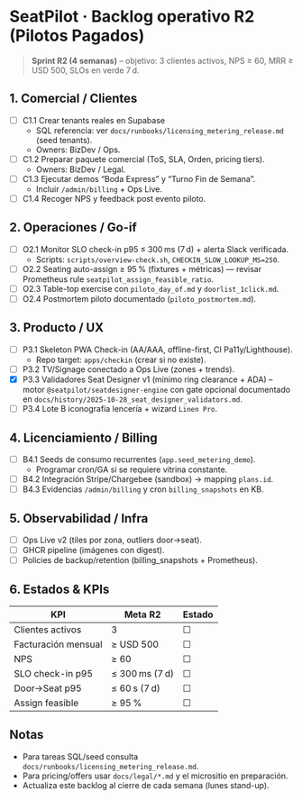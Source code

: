 # SeatPilot · Backlog operativo R2 (Pilotos Pagados)

> **Sprint R2 (4 semanas)** – objetivo: 3 clientes activos, NPS ≥ 60, MRR ≥ USD 500, SLOs en verde 7 d.

## 1. Comercial / Clientes
- [ ] C1.1 Crear tenants reales en Supabase  
  - SQL referencia: ver `docs/runbooks/licensing_metering_release.md` (seed tenants).  
  - Owners: BizDev / Ops.
- [ ] C1.2 Preparar paquete comercial (ToS, SLA, Orden, pricing tiers).  
  - Owners: BizDev / Legal.
- [ ] C1.3 Ejecutar demos “Boda Express” y “Turno Fin de Semana”.  
  - Incluir `/admin/billing` + Ops Live.  
- [ ] C1.4 Recoger NPS y feedback post evento piloto.

## 2. Operaciones / Go-if
- [ ] O2.1 Monitor SLO check-in p95 ≤ 300 ms (7 d) + alerta Slack verificada.  
  - Scripts: `scripts/overview-check.sh`, `CHECKIN_SLOW_LOOKUP_MS=250`.
- [ ] O2.2 Seating auto-assign ≥ 95 % (fixtures + métricas) — revisar Prometheus rule `seatpilot_assign_feasible_ratio`.  
- [ ] O2.3 Table-top exercise con `piloto_day_of.md` y `doorlist_1click.md`.  
- [ ] O2.4 Postmortem piloto documentado (`piloto_postmortem.md`).

## 3. Producto / UX
- [ ] P3.1 Skeleton PWA Check-in (AA/AAA, offline-first, CI Pa11y/Lighthouse).  
  - Repo target: `apps/checkin` (crear si no existe).  
- [ ] P3.2 TV/Signage conectado a Ops Live (zones + trends).  
- [x] P3.3 Validadores Seat Designer v1 (mínimo ring clearance + ADA) – motor `@seatpilot/seatdesigner-engine` con gate opcional documentado en `docs/history/2025-10-28_seat_designer_validators.md`.  
- [ ] P3.4 Lote B iconografía lencería + wizard `Linen Pro`.

## 4. Licenciamiento / Billing
- [ ] B4.1 Seeds de consumo recurrentes (`app.seed_metering_demo`).  
  - Programar cron/GA si se requiere vitrina constante.  
- [ ] B4.2 Integración Stripe/Chargebee (sandbox) → mapping `plans.id`.  
- [ ] B4.3 Evidencias `/admin/billing` y cron `billing_snapshots` en KB.

## 5. Observabilidad / Infra
- [ ] Ops Live v2 (tiles por zona, outliers door→seat).  
- [ ] GHCR pipeline (imágenes con digest).  
- [ ] Policies de backup/retention (billing_snapshots + Prometheus).

## 6. Estados & KPIs
| KPI | Meta R2 | Estado |
| --- | --- | --- |
| Clientes activos | 3 | ☐ |
| Facturación mensual | ≥ USD 500 | ☐ |
| NPS | ≥ 60 | ☐ |
| SLO check-in p95 | ≤ 300 ms (7 d) | ☐ |
| Door→Seat p95 | ≤ 60 s (7 d) | ☐ |
| Assign feasible | ≥ 95 % | ☐ |

## Notas
- Para tareas SQL/seed consulta `docs/runbooks/licensing_metering_release.md`.
- Para pricing/offers usar `docs/legal/*.md` y el micrositio en preparación.
- Actualiza este backlog al cierre de cada semana (lunes stand-up).
